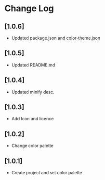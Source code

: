 # Change Log

## [1.0.6]

- Updated package.json and color-theme.json

## [1.0.5]

- Updated README.md

## [1.0.4]

- Updated minify desc.

## [1.0.3]

- Add Icon and licence

## [1.0.2]

- Change color palette

## [1.0.1]

- Create project and set color palette
